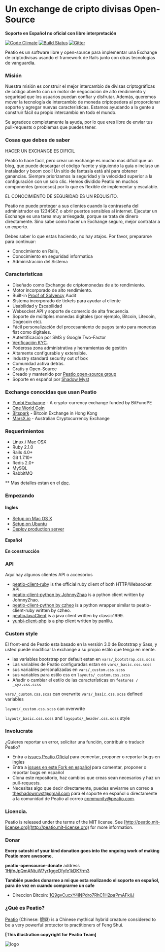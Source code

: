 Un exchange de cripto divisas Open-Source
=====================================

**Soporte en Español no oficial con libre interpretación**

[![Code Climate](https://codeclimate.com/github/peatio/peatio.png)](https://codeclimate.com/github/peatio/peatio)
[![Build Status](https://travis-ci.org/peatio/peatio.png?branch=master)](https://travis-ci.org/peatio/peatio)
[![Gitter](https://badges.gitter.im/Join%20Chat.svg)](https://gitter.im/peatio/peatio?utm_source=badge&utm_medium=badge&utm_campaign=pr-badge&utm_content=badge)

Peatio es un software libre y open-source para implementar una Exchange de criptodivisas usando el framework de Rails junto con otras tecnologias de vanguardia.

### Misión

Nuestra misión es construir el mejor intercambio de divisas criptográficas de código abierto con un motor de negociación de alto rendimiento y seguridad que los usuarios puedan confiar y disfrutar. Además, queremos mover la tecnología de intercambio de moneda criptopedera al proporcionar soporte y agregar nuevas características. Estamos ayudando a la gente a construir fácil su propio intercambio en todo el mundo.

Se agradece completamente la ayuda, por lo que eres libre de enviar tus pull-requests o problemas que puedes tener.

### Cosas que debes de saber

HACER UN EXCHANGE ES DIFICIL

Peatio lo hace facil, pero crear un exchange es mucho mas dificil que un blog, que puede descargar el código fuente y siguiendo la guía o incluso un instalador y boom cool! Un sitio de fantasía está ahí para obtener ganancias. Siempre priorizamos la seguridad y la velocidad superior a la configuración con un solo clic. Hemos dividido Peatio en muchos componentes (procesos) por lo que es flexible de implementar y escalable.

EL CONOCIMIENTO DE SEGURIDAD ES UN REQUISITO.

Peatio no puede proteger a sus clientes cuando la contraseña del administrador es 1234567, o abrir puertos sensibles al internet. Ejecutar un Exchange es una tarea muy arriesgada, porque se trata de dinero directamente. Sino sabe como hacer un Exchange seguro, mejor contratar a un experto.

Debes saber lo que estas haciendo, no hay atajos. Por favor, prepararse para continuar:

* Conocimiento en Rails,
* Conocimiento en seguridad informatica
* Administración del Sistema

### Caracteristicas

* Diseñado como Exchange de criptomonedas de alto rendimiento.
* Motor incorporado de alto rendimiento.
* Built-in [Proof of Solvency](https://iwilcox.me.uk/2014/proving-bitcoin-reserves) Audit
* Sistema incorporado de tickets para ayudar al cliente
* Usabilidad y Escabilidad
* Websocket API y soporte de comercio de alta frecuencia.
* Soporte de múltiples monedas digitales (por ejemplo, Bitcoin, Litecoin, Dogecoin etc).
* Fácil personalización del procesamiento de pagos tanto para monedas fiat como digitales.
* Autentificación por SMS y Google Two-Factor
* [Verificación KYC](http://en.wikipedia.org/wiki/Know_your_customer).
* Poderosa zona administrativa y herramientas de gestión
* Altamente configurable y extensible.
* Industry standard security out of box
* Comunidad activa detrás.
* Gratis y Open-Source
* Creado y mantenido por [Peatio open-source group](http://peatio,com)
* Soporte en español por [Shadow Myst](http://shadowmyst.net)

### Exchange conocidas que usan Peatio

* [Yunbi Exchange](https://yunbi.com) - A crypto-currency exchange funded by BitFundPE
* [One World Coin](https://oneworldcoin.com)
* [Bitspark](https://bitspark.io) - Bitcoin Exchange in Hong Kong
* [MarsX.io](https://acx.io) - Australian Cryptocurrency Exchange

### Requerimientos

* Linux / Mac OSX
* Ruby 2.1.0
* Rails 4.0+
* Git 1.7.10+
* Redis 2.0+
* MySQL
* RabbitMQ

** Mas detalles estan en el [doc](doc).

### Empezando

#### Ingles

* [Setup on Mac OS X](doc/setup-local-osx.md)
* [Setup on Ubuntu](doc/setup-local-ubuntu.md)
* [Deploy production server](doc/deploy-production-server.md)

#### Español
**En construcción**

### API
Aquí hay algunos clientes API o accesorios

* [peatio-client-ruby](https://github.com/peatio/peatio-client-ruby) is the official ruby client of both HTTP/Websocket API.
* [peatio-client-python by JohnnyZhao](https://github.com/JohnnyZhao/peatio-client-python) is a python client written by JohnnyZhao.
* [peatio-client-python by czheo](https://github.com/JohnnyZhao/peatio-client-python) is a python wrapper similar to peatio-client-ruby written by czheo.
* [peatioJavaClient](https://github.com/classic1999/peatioJavaClient.git) is a java client written by classic1999.
* [yunbi-client-php](https://github.com/panlilu/yunbi-client-php) is a php client written by panlilu.

### Custom style

El front-end de Peatio esta basado en la versión 3.0 de Bootstrap y Sass, y usted puede modificar la exchange a su propio estilo que tenga en mente.

* las variables bootstrap por default estan en `vars/_bootstrap.css.scss`
* Las variables de Peatio configuradas estan en `vars/_basic.css.scss`
* sus variables personalizadas en `vars/_custom.css.scss`
* sus variables para estilo css en `layouts/_custom.css.scss`
* Añadir o cambiar el estilo de las características en `features / _xyz.css.scss`

`vars/_custom.css.scss` can overwrite `vars/_basic.css.scss` defined variables

`layout/_custom.css.scss` can overwrite

`layout/_basic.css.scss` and `layoputs/_header.css.scss` style

### Involucrate

¿Quieres reportar un error, solicitar una función, contribuir o traducir Peatio?

* Entra a [issues Peatio Oficial](https://github.com/peatio/peatio/issues) para comentar, proponer o reportar bugs en ingles
* Entra a [issues en este Fork en español](https://github.com/ShadowMyst/peatio/issues) para comentar, proponer o reportar bugs en español
* Clona este repositorio, haz cambios que creas sean necesarios y haz un pull-requests.
* Necesitas algo que decir directamente, puedes enviarme un correo a [theshadowmyst@gmail.com](mailto:theshadowmyst@gmail.com) para el soporte en español o directamente a la comunidad de Peatio al correo [community@peatio.com](mailto:community@peatio.com).
### Licencia.

Peatio is released under the terms of the MIT license. See [http://peatio.mit-license.org](http://peatio.mit-license.org) for more information.

### Donar

**Every satoshi of your kind donation goes into the ongoing work of making Peatio more awesome.**

**peatio-opensource-donate** address [1HjfnJpQmANtuW7yr1ggeDfyfe1kDK7rm3](https://blockchain.info/address/1HjfnJpQmANtuW7yr1ggeDfyfe1kDK7rm3)

**También puedes donarme a mi que esta realizando el soporte en español, para de vez en cuando comprarme un cafe**
* Direccion Bitcoin: [1Q9gvCucxY4iNPdro7RhC1H2paPmAFkijJ](https://blockchain.info/address/1Q9gvCucxY4iNPdro7RhC1H2paPmAFkijJ)

### ¿Qué es Peatio?
[Peatio](http://en.wikipedia.org/wiki/Pixiu) (Chinese: 貔貅) is a Chinese mythical hybrid creature considered to be a very powerful protector to practitioners of Feng Shui.

**[This illustration copyright for Peatio Team]**

![logo](public/peatio.png)
